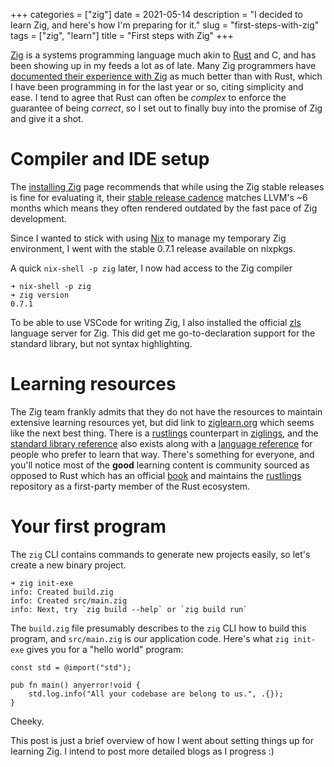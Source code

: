 +++
categories = ["zig"]
date = 2021-05-14
description = "I decided to learn Zig, and here's how I'm preparing for it."
slug = "first-steps-with-zig"
tags = ["zig", "learn"]
title = "First steps with Zig"
+++

[Zig] is a systems programming language much akin to [Rust] and C, and has been showing up in my feeds a lot as of late. Many Zig programmers have [documented their experience with Zig] as much better than with Rust, which I have been programming in for the last year or so, citing simplicity and ease. I tend to agree that Rust can often be _complex_ to enforce the guarantee of being _correct_, so I set out to finally buy into the promise of Zig and give it a shot.

# Compiler and IDE setup

The [installing Zig] page recommends that while using the Zig stable releases is fine for evaluating it, their [stable release cadence] matches LLVM's ~6 months which means they often rendered outdated by the fast pace of Zig development.

Since I wanted to stick with using [Nix] to manage my temporary Zig environment, I went with the stable 0.7.1 release available on nixpkgs.

A quick `nix-shell -p zig` later, I now had access to the Zig compiler


```shell
➜ nix-shell -p zig
➜ zig version
0.7.1
```

To be able to use VSCode for writing Zig, I also installed the official [zls] language server for Zig. This did get me go-to-declaration support for the standard library, but not syntax highlighting.

# Learning resources

The Zig team frankly admits that they do not have the resources to maintain extensive learning resources yet, but did link to [ziglearn.org] which seems like the next best thing. There is a [rustlings] counterpart in [ziglings], and the [standard library reference] also exists along with a [language reference] for people who prefer to learn that way. There's something for everyone, and you'll notice most of the **good** learning content is community sourced as opposed to Rust which has an official [book] and maintains the [rustlings] repository as a first-party member of the Rust ecosystem.


# Your first program

The `zig` CLI contains commands to generate new projects easily, so let's create a new binary project.

```
➜ zig init-exe
info: Created build.zig
info: Created src/main.zig
info: Next, try `zig build --help` or `zig build run`
```

The `build.zig` file presumably describes to the `zig` CLI how to build this program, and `src/main.zig` is our application code. Here's what `zig init-exe` gives you for a "hello world" program:

```zig
const std = @import("std");

pub fn main() anyerror!void {
    std.log.info("All your codebase are belong to us.", .{});
}
```

Cheeky.

This post is just a brief overview of how I went about setting things up for learning Zig. I intend to post more detailed blogs as I progress :)

[Zig]: https://ziglang.org
[Rust]: https://rust-lang.org
[documented their experience with Zig]: https://kevinlynagh.com/rust-zig/
[installing Zig]: https://ziglang.org/learn/getting-started/#installing-zig
[stable release cadence]: https://ziglang.org/learn/getting-started/#tagged-release-or-nightly-build
[Nix]: https://nixos.org/
[zls]: https://github.com/zigtools/zls
[ziglearn.org]: https://ziglearn.org/
[rustlings]: https://github.com/rust-lang/rustlings
[ziglings]: https://github.com/ratfactor/ziglings
[standard library reference]: https://ziglang.org/documentation/0.7.1/std/
[language reference]: https://ziglang.org/documentation/0.7.1/
[book]: https://doc.rust-lang.org/book/
